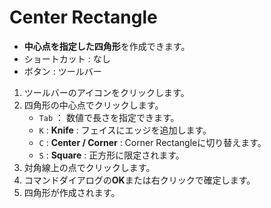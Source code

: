 # Center Rectangle

- **中心点を指定した四角形**を作成できます。
- ショートカット : なし
- ボタン : ツールバー

1. ツールバーのアイコンをクリックします。
2. 四角形の中心点でクリックします。
   - `Tab` ： 数値で長さを指定できます。
   - `K` : **Knife** : フェイスにエッジを追加します。
   - `C` : **Center / Corner** : Corner Rectangleに切り替えます。
   - `S` : **Square** : 正方形に限定されます。
3. 対角線上の点でクリックします。
4. コマンドダイアログの**OK**または右クリックで確定します。
5. 四角形が作成されます。

